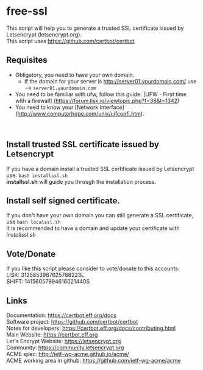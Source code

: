 # free-ssl
This script will help you to generate a trusted SSL certificate issued by Letsencrypt (letsencrypt.org).<br>
This script uses https://github.com/certbot/certbot

## Requisites
* Obligatory, you need to have your own domain.
	* If the domain for your server is http://server01.yourdomain.com/ use --> `server01.yourdomain.com`
* You need to be familiar with ufw, follow this guide: [UFW - First time with a firewall] (https://forum.lisk.io/viewtopic.php?f=38&t=1342)
* You need to know your [Network Interface] (http://www.computerhope.com/unix/uifconfi.htm).
<br>

## Install trusted SSL certificate issued by Letsencrypt
If you have a domain install a trusted SSL certificate issued by Letsencrypt use: `bash installssl.sh`<br>
**installssl.sh** will guide you through the installation process.
<br>

## Install self signed certificate.
If you don't have your own domain you can still generate a SSL certificate, use `bash localssl.sh`<br>
It is recommended to have a domain and update your certificate with *installssl.sh*
<br>

## Vote/Donate
If you like this script please consider to vote/donate to this accounts:<br>
LISK: 3125853987625788223L<br>
SHIFT: 14156057994616021440S
<br>

## Links
Documentation: https://certbot.eff.org/docs <br>
Software project: https://github.com/certbot/certbot <br>
Notes for developers: https://certbot.eff.org/docs/contributing.html <br>
Main Website: https://certbot.eff.org <br>
Let's Encrypt Website: https://letsencrypt.org <br>
Community: https://community.letsencrypt.org <br>
ACME spec: http://ietf-wg-acme.github.io/acme/ <br>
ACME working area in github: https://github.com/ietf-wg-acme/acme <br>
